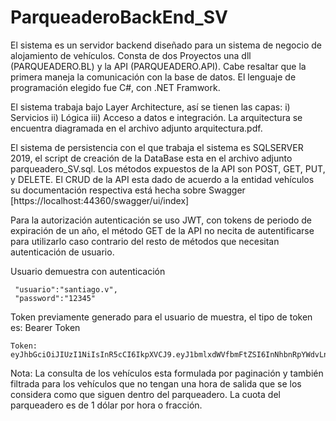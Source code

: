 # ParqueaderoBackEnd_SV



El sistema es un servidor backend diseñado para un sistema de negocio de alojamiento de vehículos. Consta de dos Proyectos una dll (PARQUEADERO.BL) y la API (PARQUEADERO.API). Cabe resaltar que la primera maneja la comunicación con la base de datos.
El lenguaje de programación elegido fue C#, con .NET Framwork.



El sistema trabaja bajo Layer Architecture, así se tienen las capas: i) Servicios ii) Lógica iii) Acceso a datos e integración. La arquitectura se encuentra diagramada en el archivo adjunto arquitectura.pdf.



El sistema de persistencia con el que trabaja el sistema es SQLSERVER 2019, el script de creación de la DataBase esta en el archivo adjunto parqueadero_SV.sql.
Los métodos expuestos de la API son POST, GET, PUT, y DELETE. El CRUD de la API esta dado de acuerdo a la entidad vehículos  su documentación respectiva está hecha sobre Swagger [https://localhost:44360/swagger/ui/index]



Para la autorización autenticación se uso JWT, con tokens de periodo de expiración de un año, el método GET de la API no necita de autentificarse para utilizarlo caso contrario del resto de métodos que necesitan autenticación de usuario. 



Usuario demuestra con autenticación
```
 "usuario":"santiago.v",
 "password":"12345"

```




Token previamente generado para el usuario de muestra, el tipo de token es: Bearer Token

```
Token: eyJhbGciOiJIUzI1NiIsInR5cCI6IkpXVCJ9.eyJ1bmlxdWVfbmFtZSI6InNhbnRpYWdvLnYiLCJuYmYiOjE2NTU5NTU3ODgsImV4cCI6MTY4NzQ5MTc4OCwiaWF0IjoxNjU1OTU1Nzg4LCJpc3MiOiJodHRwczovLyIsImF1ZCI6Imh0dHBzOi8vIn0.FX2tmNjGH2yCguE7kSqV4vHrHuIk769G0DOec6SdJi4
```





Nota: La consulta de los vehículos esta formulada por paginación y también filtrada para los vehículos que no tengan una hora de salida que se los considera como que siguen dentro del parqueadero. La cuota del parqueadero es de 1 dólar por hora o fracción.
